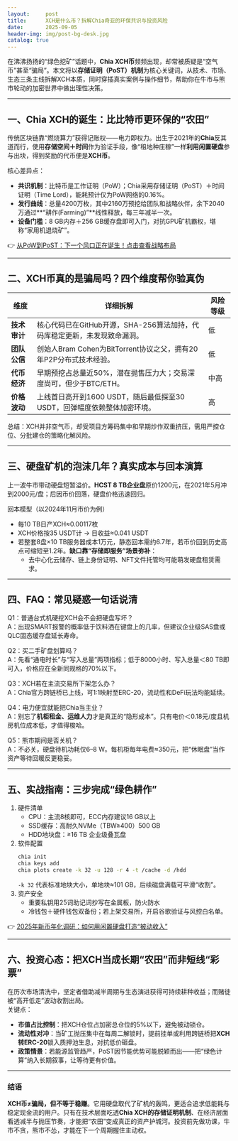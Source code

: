 ```yaml
---
layout:     post
title:      XCH是什么币？拆解Chia奇亚的环保共识与投资风险
date:       2025-09-05
header-img: img/post-bg-desk.jpg
catalog: true
---
```


在沸沸扬扬的“绿色挖矿”话题中，**Chia XCH币**频频出现，却常被质疑是“空气币”甚至“骗局”。本文将以**存储证明（PoST）机制**为核心关键词，从技术、市场、生态三条主线拆解XCH本质，同时穿插真实案例与操作细节，帮助你在牛市与熊市轮动的加密世界中做出理性决策。

---

## 一、Chia XCH的诞生：比比特币更环保的“农田”  
传统区块链靠“燃烧算力”获得记账权——电力即权力。出生于2021年的**Chia**反其道而行，使用**存储空间＋时间**作为验证手段，像“租地种庄稼”一样**利用闲置硬盘**参与出块，得到奖励的代币便是**XCH币**。  

核心差异点：  
- **共识机制**：比特币是工作证明（PoW）；Chia采用存储证明（PoST）＋时间证明（Time Lord），能耗预计仅为PoW网络的0.16%。  
- **发行曲线**：总量4200万枚，其中2160万预挖给团队和战略伙伴，余下2040万通过**“耕作(Farming)”**线性释放，每三年减半一次。  
- **设备门槛**：8 GB内存＋256 GB缓存盘即可入门，对抗GPU矿机霸权，堪称“家用机退烧矿”。  

👉 [从PoW到PoST：下一个风口正在诞生！点击查看战略布局](https://okxdog.com/)  

---

## 二、XCH币真的是骗局吗？四个维度帮你验真伪  

| 维度 | 详细拆解 | 风险等级 |
|------|----------|----------|
| **技术审计** | 核心代码已在GitHub开源，SHA-256算法加持，代码库稳定更新，未发现致命漏洞。 | 低 |
| **团队公信** | 创始人Bram Cohen为BitTorrent协议之父，拥有20年P2P分布式技术经验。 | 低 |
| **代币经济** | 早期预挖占总量近50%，潜在抛售压力大；交易深度尚可，但少于BTC/ETH。 | 中高 |
| **价格波动** | 上线首日高开到1600 USDT，随后最低探至30 USDT，回弹幅度依赖整体加密环境。 | 高 |

总结：XCH并非空气币，却受项目方筹码集中和早期炒作双重挤压，需用严控仓位、分批建仓的策略化解风险。

---

## 三、硬盘矿机的泡沫几年？真实成本与回本演算  
上一波牛市带动硬盘短暂溢价。**HCST 8 TB企业盘**原价1200元，在2021年5月冲到2000元/盘；后因币价回落，硬盘价格迅速回归。  

回本模型（以2024年11月市价为例）  
- 每10 TB日产XCH≈0.00117枚  
- XCH价格按35 USDT计 → 日收益≈0.041 USDT  
- 若整套8盘×10 TB服务器成本1万元，静态回本需约6.7年，若币价回到历史高点可缩短至1.2年。**缺口靠“存储即服务”场景弥补**：  
  - 去中心化云储存、链上身份证明、NFT文件托管均可能萌发硬盘租赁需求。  

---

## 四、FAQ：常见疑惑一句话说清  
Q1：普通台式机硬挖XCH会不会把硬盘写坏？  
A：出现SMART报警的概率低于饮料洒在键盘上的几率，但建议企业级SAS盘或QLC固态缓存盘延长寿命。

Q2：买二手矿盘划算吗？  
A：先看“通电时长”与“写入总量”两项指标；低于8000小时、写入总量＜80 TB即可入，价格应在全新同规格的70%以下。

Q3：XCH若在主流交易所下架怎么办？  
A：Chia官方跨链桥已上线，可1:1映射至ERC-20，流动性和DeFi玩法均能延续。  

Q4：电力便宜就能把Chia当主业？  
A：别忘了**机柜租金、运维人力**才是真正的“隐形成本”。只有电价＜0.18元/度且机房机位成本低，才值得梭哈。

Q5：熊市期间是否关机？  
A：不必关，硬盘待机功耗仅6–8 W。每机柜每年电费≈350元，把“休眠盘”当作资产等待回暖反更稳妥。

---

## 五、实战指南：三步完成“绿色耕作”  
1. 硬件清单  
   - CPU：主流8核即可，ECC内存建议16 GB以上  
   - SSD缓存：高耐久NVMe（TBW≥400）500 GB  
   - HDD地块盘：≥16 TB 企业级叠瓦盘  
2. 软件配置  
   ```bash
   chia init
   chia keys add
   chia plots create -k 32 -u 128 -r 4 -t /cache -d /hdd
   ```  
   `-k 32` 代表标准地块大小，单地块≈101 GB，后续磁盘满载可平滑“收割”。  
3. 资产安全  
   - 重要私钥用25词助记词抄写在金属板，防火防水  
   - 冷钱包＋硬件钱包双备份；若上架交易所，开启谷歌验证与风控白名单。  

👉 [2025年新币年化调研：如何用闲置硬盘打造“被动收入”](https://okxdog.com/)

---

## 六、投资心态：把XCH当成长期“农田”而非短线“彩票”  
在历次市场清洗中，坚定者借助减半周期与生态演进获得可持续耕种收益；而赌徒被“高开低走”波动收割出局。  
关键点：  
- **市值占比控制**：把XCH仓位占加密总仓位的5%以下，避免被动锁仓。  
- **流动性对冲**：当矿工抛压集中在每周二解锁时，提前挂单或利用跨链桥把**XCH转ERC-20**锁入质押池生息，对抗低价砸盘。  
- **政策情景**：若能源监管趋严，PoST因节能优势可能脱颖而出——把“绿色计算”纳入长期叙事，让等待更有价值。  

---

### 结语  
**XCH币≠骗局，但不等于稳赚**。它用硬盘取代了矿机的轰鸣，更适合追求低能耗与稳定现金流的用户。只有在技术层面吃透**Chia XCH的存储证明机制**、在经济层面看透减半与抛压节奏，才能把“农田”变成真正的资产护城河。投资前先做功课，牛市不贪，熊市不怂，才能在下一个周期握住主动权。